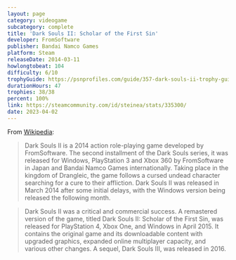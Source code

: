 ```yaml
---
layout: page
category: videogame
subcategory: complete
title: 'Dark Souls II: Scholar of the First Sin'
developer: FromSoftware
publisher: Bandai Namco Games
platform: Steam
releaseDate: 2014-03-11
howlongtobeat: 104
difficulty: 6/10
trophyGuide: https://psnprofiles.com/guide/357-dark-souls-ii-trophy-guide
durationHours: 47
trophies: 38/38
percent: 100%
link: https://steamcommunity.com/id/steinea/stats/335300/
date: 2023-04-02
---
```


From [Wikipedia](https://en.wikipedia.org/wiki/Dark_Souls_II):

> Dark Souls II is a 2014 action role-playing game developed by FromSoftware. The second installment of the Dark Souls series, it was released for Windows, PlayStation 3 and Xbox 360 by FromSoftware in Japan and Bandai Namco Games internationally. Taking place in the kingdom of Drangleic, the game follows a cursed undead character searching for a cure to their affliction. Dark Souls II was released in March 2014 after some initial delays, with the Windows version being released the following month.

> Dark Souls II was a critical and commercial success. A remastered version of the game, titled Dark Souls II: Scholar of the First Sin, was released for PlayStation 4, Xbox One, and Windows in April 2015. It contains the original game and its downloadable content with upgraded graphics, expanded online multiplayer capacity, and various other changes. A sequel, Dark Souls III, was released in 2016.
